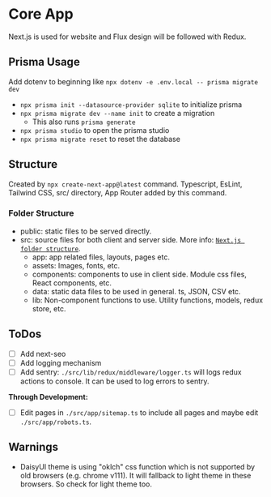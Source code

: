 # Core App

Next.js is used for website and Flux design will be followed with Redux.

## Prisma Usage

Add dotenv to beginning like `npx dotenv -e .env.local -- prisma migrate dev`

- `npx prisma init --datasource-provider sqlite` to initialize prisma
- `npx prisma migrate dev --name init` to create a migration
  - This also runs `prisma generate`
- `npx prisma studio` to open the prisma studio
- `npx prisma migrate reset` to reset the database

## Structure

Created by `npx create-next-app@latest` command. Typescript, EsLint, Tailwind CSS, src/ directory, App Router added by this command.

### Folder Structure

- public: static files to be served directly.
- src: source files for both client and server side. More info: [`Next.js folder structure`][Next.js Folder].
  - app: app related files, layouts, pages etc.
  - assets: Images, fonts, etc.
  - components: components to use in client side. Module css files, React components, etc.
  - data: static data files to be used in general. ts, JSON, CSV etc.
  - lib: Non-component functions to use. Utility functions, models, redux store, etc.

## ToDos

- [ ] Add next-seo
- [ ] Add logging mechanism
- [ ] Add sentry: `./src/lib/redux/middleware/logger.ts` will logs redux actions to console. It can be used to log errors to sentry.

**Through Development:**

- [ ] Edit pages in `./src/app/sitemap.ts` to include all pages and maybe edit `./src/app/robots.ts`.

## Warnings

- DaisyUI theme is using "oklch" css function which is not supported by old browsers (e.g. chrome v111). It will fallback to light theme in these browsers. So check for light theme too.

<!-- Links Used through document -->

[Next.js Folder]: https://nextjs.org/docs/getting-started/project-structure
